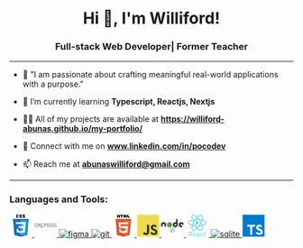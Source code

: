 <h1 align="center">Hi 👋, I'm Williford!</h1>
<h3 align="center">Full-stack Web Developer| Former Teacher</h3>
<hr>
<!--<p align="left"> <img src="https://komarev.com/ghpvc/?username=williford-abunas&label=Profile%20views&color=0e75b6&style=flat" alt="williford-abunas" /> </p>

<p align="left"> <a href="https://github.com/ryo-ma/github-profile-trophy"><img src="https://github-profile-trophy.vercel.app/?username=williford-abunas" alt="williford-abunas" /></a> </p>-->

- 🔭 "I am passionate about crafting meaningful real-world applications with a purpose."
  
- 🌱 I’m currently learning **Typescript, Reactjs, Nextjs**

- 👨‍💻 All of my projects are available at **https://williford-abunas.github.io/my-portfolio/**

- 🤝 Connect with me on **www.linkedin.com/in/pocodev**

- 📫 Reach me at **abunaswilliford@gmail.com**

<hr>


<h3 align="left">Languages and Tools:</h3>
<p align="left"> <a href="https://www.w3schools.com/css/" target="_blank" rel="noreferrer"> <img src="https://raw.githubusercontent.com/devicons/devicon/master/icons/css3/css3-original-wordmark.svg" alt="css3" width="40" height="40"/> </a> <a href="https://expressjs.com" target="_blank" rel="noreferrer"> <img src="https://raw.githubusercontent.com/devicons/devicon/master/icons/express/express-original-wordmark.svg" alt="express" width="40" height="40"/> </a> <a href="https://www.figma.com/" target="_blank" rel="noreferrer"> <img src="https://www.vectorlogo.zone/logos/figma/figma-icon.svg" alt="figma" width="40" height="40"/> </a> <a href="https://git-scm.com/" target="_blank" rel="noreferrer"> <img src="https://www.vectorlogo.zone/logos/git-scm/git-scm-icon.svg" alt="git" width="40" height="40"/> </a> <a href="https://www.w3.org/html/" target="_blank" rel="noreferrer"> <img src="https://raw.githubusercontent.com/devicons/devicon/master/icons/html5/html5-original-wordmark.svg" alt="html5" width="40" height="40"/> </a> <a href="https://developer.mozilla.org/en-US/docs/Web/JavaScript" target="_blank" rel="noreferrer"> <img src="https://raw.githubusercontent.com/devicons/devicon/master/icons/javascript/javascript-original.svg" alt="javascript" width="40" height="40"/> </a> <a href="https://nodejs.org" target="_blank" rel="noreferrer"> <img src="https://raw.githubusercontent.com/devicons/devicon/master/icons/nodejs/nodejs-original-wordmark.svg" alt="nodejs" width="40" height="40"/> </a> <a href="https://reactjs.org/" target="_blank" rel="noreferrer"> <img src="https://raw.githubusercontent.com/devicons/devicon/master/icons/react/react-original-wordmark.svg" alt="react" width="40" height="40"/> </a> <a href="https://www.sqlite.org/" target="_blank" rel="noreferrer"> <img src="https://www.vectorlogo.zone/logos/sqlite/sqlite-icon.svg" alt="sqlite" width="40" height="40"/> </a> <a href="https://www.typescriptlang.org/" target="_blank" rel="noreferrer"> <img src="https://raw.githubusercontent.com/devicons/devicon/master/icons/typescript/typescript-original.svg" alt="typescript" width="40" height="40"/> </a> </p>

<!--<p><img align="left" src="https://github-readme-stats.vercel.app/api/top-langs?username=williford-abunas&show_icons=true&locale=en&layout=compact" alt="williford-abunas" /></p>

<p>&nbsp;<img align="center" src="https://github-readme-stats.vercel.app/api?username=williford-abunas&show_icons=true&locale=en" alt="williford-abunas" /></p>

<p><img align="center" src="https://github-readme-streak-stats.herokuapp.com/?user=williford-abunas&" alt="williford-abunas" /></p>-->
